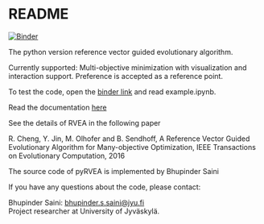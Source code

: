 # README
[![Binder](https://mybinder.org/badge_logo.svg)](https://mybinder.org/v2/gh/EchoBetaGlass/pyRVEA/master)

The python version reference vector guided evolutionary algorithm.

Currently supported: Multi-objective minimization with visualization and interaction support. Preference is accepted as a reference point.

To test the code, open the [binder link](https://mybinder.org/v2/gh/EchoBetaGlass/pyRVEA/master) and read example.ipynb.

Read the documentation [here](https://pyrvea.readthedocs.io/en/latest/)

See the details of RVEA in the following paper

R. Cheng, Y. Jin, M. Olhofer and B. Sendhoff,
A Reference Vector Guided Evolutionary Algorithm for Many-objective
Optimization, IEEE Transactions on Evolutionary Computation, 2016

The source code of pyRVEA is implemented by Bhupinder Saini

If you have any questions about the code, please contact:

Bhupinder Saini: bhupinder.s.saini@jyu.fi\
Project researcher at University of Jyväskylä.